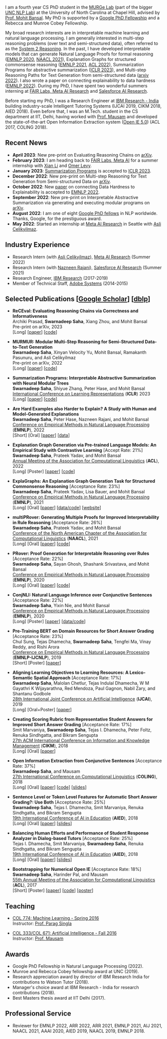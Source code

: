 I am a fourth year CS PhD student in the [MURGe Lab](https://murgelab.cs.unc.edu/) (part of the bigger [UNC NLP Lab](https://nlp.cs.unc.edu/)) at the University of North Carolina at Chapel Hill, advised by [Prof. Mohit Bansal](http://www.cs.unc.edu/~mbansal/). My PhD is supported by a [Google PhD Fellowship](https://research.google/outreach/phd-fellowship/recipients/) and a Rebecca and Munroe Cobey Fellowship.

My broad research interests are in interpretable machine learning and natural language processing. I am generally interested in multi-step reasoning problems (over text and semi-structured data), often referred to as the [System 2 Reasoning](https://en.wikipedia.org/wiki/Thinking,_Fast_and_Slow#:~:text=Thinking%2C%20Fast%20and%20Slow%20is,book%20by%20psychologist%20Daniel%20Kahneman.&text=The%20book's%20main%20thesis%20is,more%20deliberative%2C%20and%20more%20logical.). In the past, I have developed interpretable models that can generate Natural Language Proofs for formal reasoning ([EMNLP 2020](https://arxiv.org/abs/2010.02830), [NAACL 2021](https://arxiv.org/abs/2106.01354)), Explanation Graphs for structured commonsense reasoning ([EMNLP 2021](https://arxiv.org/abs/2104.07644), [ACL 2022](https://arxiv.org/abs/2204.04813)), Summarization Programs for abstractive summarization ([ICLR 2023](https://arxiv.org/abs/2209.10492)), and Multi-step Reasoning Paths for Text Generation from semi-structured data ([arxiv 2022](https://arxiv.org/abs/2212.08607)). I also wrote a paper on connecting explainability to data hardness ([EMNLP 2022](https://arxiv.org/abs/2211.07517)). During my PhD, I have spent two wonderful summers interning at [FAIR Labs, Meta AI Research](https://ai.facebook.com/) and [Salesforce AI Research](https://www.salesforceairesearch.com/).

Before starting my PhD, I was a Research Engineer at [IBM Research - India](https://www.research.ibm.com/labs/india/) building industry-scale Intelligent Tutoring Systems (IJCAI 2019, CIKM 2018, AIED 2018). Even before that, I was an M.Tech. student in the CS department at IIT, Delhi, having worked with [Prof. Mausam](http://www.cse.iitd.ac.in/~mausam/) and developed the state-of-the-art Open Information Extraction system ([Open IE 5.0](https://github.com/dair-iitd/OpenIE-standalone)) (ACL 2017, COLING 2018).

## Recent News

* **April 2023**: New pre-print on Evaluating Reasoning Chains on [arXiv](https://arxiv.org/abs/2304.10703).    
* **February 2023**: I am heading back to [FAIR Labs, Meta AI](https://ai.facebook.com/) for a summer internship with [Xian Li](https://ai.facebook.com/people/xian-li/) and [Omer Levy](http://www.cs.tau.ac.il/~levyomer/).
* **January 2023**: [Summarization Programs](https://arxiv.org/abs/2209.10492) is accepted to [ICLR 2023](https://iclr.cc/).  
* **December 2022**: New pre-print on Multi-step Reasoning for Text Generation from Semi-structured Data on [arXiv](https://arxiv.org/abs/2212.08607).  
* **October 2022**: New [paper](https://arxiv.org/abs/2211.07517) on connecting Data Hardness to Explainability is accepted to [EMNLP 2022](https://2022.emnlp.org/).  
* **September 2022**: New pre-print on Interpretable Abstractive Summarization via generating and executing modular programs on [arXiv](https://arxiv.org/abs/2209.10492).  
* **August 2022**: I am one of eight [Google PhD fellows](https://research.google/outreach/phd-fellowship/recipients/) in NLP worldwide. Thanks, Google, for the prestiguous award. 
* **May 2022**: Started an internship at  [Meta AI Research](https://ai.facebook.com/) in Seattle with [Asli Celikyilmaz](http://asli.us/).    

## Industry Experience

* Research Intern (with [Asli Celikyilmaz](http://asli.us/)), [Meta AI Research](https://ai.facebook.com/) (Summer 2022)
* Research Intern (with [Nazneen Rajani](http://www.nazneenrajani.com/)), [Salesforce AI Research](https://www.salesforceairesearch.com/) (Summer 2021)
* Research Engineer, [IBM Research](https://www.research.ibm.com/labs/india/) (2017-2019)
* Member of Technical Staff, [Adobe Systems](https://www.adobe.com/in/) (2014-2015)

## Selected Publications [[Google Scholar](https://scholar.google.co.in/citations?user=sY5SyBgAAAAJ&hl=en)] [[dblp](https://dblp.uni-trier.de/pers/hd/s/Saha:Swarnadeep)]

* **ReCEval: Evaluating Reasoning Chains via Correctness and Informativeness**  
Archiki Prasad, **Swarnadeep Saha**, Xiang Zhou, and Mohit Bansal  
Pre-print on arXiv, 2023  
[Long] [[paper](https://arxiv.org/abs/2304.10703)] [[code](https://github.com/archiki/ReCEval)] 

* **MURMUR: Modular Multi-Step Reasoning for Semi-Structured Data-to-Text Generation**  
**Swarnadeep Saha**, Xinyan Velocity Yu, Mohit Bansal, Ramakanth Pasunuru, and Asli Celikyilmaz  
Pre-print on arXiv, 2022  
[Long] [[paper](https://arxiv.org/abs/2212.08607)] [[code]()] 

* **Summarization Programs: Interpretable Abstractive Summarization with Neural Modular Trees**  
**Swarnadeep Saha**, Shiyue Zhang, Peter Hase, and Mohit Bansal   
[International Conference on Learning Representations](https://iclr.cc/) (**ICLR**) 2023     
[Long] [[paper](https://arxiv.org/abs/2209.10492)] [[code](https://github.com/swarnaHub/SummarizationPrograms)] 

* **Are Hard Examples also Harder to Explain? A Study with Human and Model-Generated Explanations**  
**Swarnadeep Saha**, Peter Hase, Nazneen Rajani, and Mohit Bansal   
[Conference on Empirical Methods in Natural Language Processing](https://2022.emnlp.org/) (**EMNLP**), 2022      
[Short] [Oral] [[paper](https://arxiv.org/abs/2211.07517)] [[data](https://github.com/swarnaHub/ExplanationHardness)] 

* **Explanation Graph Generation via Pre-trained Language Models: An Empirical Study with Contrastive Learning** [Accept Rate: 21%]     
**Swarnadeep Saha**, Prateek Yadav, and Mohit Bansal  
[Annual Meeting of the Association for Computational Linguistics](https://www.2022.aclweb.org/) (**ACL**), 2022     
[Long] [Poster] [[paper](https://arxiv.org/abs/2204.04813)] [[code](https://github.com/swarnaHub/ExplagraphGen)]    

* **ExplaGraphs: An Explanation Graph Generation Task for Structured Commonsense Reasoning** [Acceptance Rate: 23%]      
**Swarnadeep Saha**, Prateek Yadav, Lisa Bauer, and Mohit Bansal  
[Conference on Empirical Methods in Natural Language Processing](https://2021.emnlp.org/) (**EMNLP**), 2021     
[Long] [Oral] [[paper](https://arxiv.org/abs/2104.07644)] [[data/code](https://github.com/swarnaHub/ExplaGraphs)] [[website](https://explagraphs.github.io/)]

* **multiPRover: Generating Multiple Proofs for Improved Interpretability in Rule Reasoning** [Acceptance Rate: 26%]   
**Swarnadeep Saha**, Prateek Yadav, and Mohit Bansal  
[Conference of the North American Chapter of the Association for Computational Linguistics](https://2021.naacl.org/) (**NAACL**), 2021     
[Long] [Oral] [[paper](https://arxiv.org/abs/2106.01354)] [[code](https://github.com/swarnaHub/multiPRover)]

* **PRover: Proof Generation for Interpretable Reasoning over Rules** [Acceptance Rate: 22%]  
**Swarnadeep Saha**, Sayan Ghosh, Shashank Srivastava, and Mohit Bansal  
[Conference on Empirical Methods in Natural Language Processing](https://2020.emnlp.org/) (**EMNLP**), 2020  
[Long] [Oral] [[paper](https://arxiv.org/abs/2010.02830)] [[code](https://github.com/swarnaHub/PRover)]

* **ConjNLI: Natural Language Inference over Conjunctive Sentences** [Acceptance Rate: 22%]   
**Swarnadeep Saha**, Yixin Nie, and Mohit Bansal  
[Conference on Empirical Methods in Natural Language Processing](https://2020.emnlp.org/) (**EMNLP**), 2020  
[Long] [Poster] [[paper](https://arxiv.org/abs/2010.10418)] [[data/code](https://github.com/swarnaHub/ConjNLI)]

* **Pre-Training BERT on Domain Resources for Short Answer Grading** [Acceptance Rate: 23%]  
Chul Sung, Tejas Dhamecha, **Swarnadeep Saha**, Tengfei Ma, Vinay Reddy, and Rishi Arora  
[Conference on Empirical Methods in Natural Language Processing](http://emnlp-ijcnlp2019.org/) (**EMNLP-IJCNLP**), 2019  
[Short] [Poster] [[paper](https://swarnahub.github.io/papers/EMNLP19.pdf)]  

* **Aligning Learning Objectives to Learning Resources: A Lexico-Semantic Spatial Approach** [Acceptance Rate: 17%]  
**Swarnadeep Saha**, Malolan Chetlur, Tejas Indulal Dhamecha, W M Gayathri K Wijayarathna, Red Mendoza, Paul Gagnon, Nabil Zary, and Shantanu Godbole  
[28th International Joint Conference on Artificial Intelligence](https://www.ijcai19.org/) (**IJCAI**), 2019  
[Long] [Oral+Poster] [[paper](https://swarnahub.github.io/papers/IJCAI19.pdf)]  

* **Creating Scoring Rubric from Representative Student Answers for Improved Short Answer Grading**  [Acceptance Rate: 17%]  
Smit Marvaniya, **Swarnadeep Saha**, Tejas I. Dhamecha, Peter Foltz, Renuka Sindhgatta, and Bikram Sengupta  
[27th ACM International Conference on Information and Knowledge Management](https://www.cikm2018.units.it/) (**CIKM**), 2018  
[Long] [Oral] [[paper](https://swarnahub.github.io/papers/CIKM18.pdf)]

* **Open Information Extraction from Conjunctive Sentences** [Acceptance Rate: 37%]  
**Swarnadeep Saha**, and Mausam  
[27th International Conference on Computational Linguistics](https://coling2018.org/) (**COLING**), 2018  
[Long] [Oral] [[paper](https://swarnahub.github.io/papers/COLING18.pdf)] [[code](https://github.com/dair-iitd/OpenIE-standalone)] [[slides](https://swarnahub.github.io/papers/COLING18Slides.pptx)]

* **Sentence Level or Token Level Features for Automatic Short Answer Grading?: Use Both** [Acceptance Rate: 25%]  
**Swarnadeep Saha**, Tejas I. Dhamecha, Smit Marvaniya, Renuka Sindhgatta, and Bikram Sengupta  
[19th International Conference of AI in Education](https://aied2018.utscic.edu.au/) (**AIED**), 2018   
[Long] [Oral] [[paper](https://swarnahub.github.io/papers/AIED18a.pdf)] [[slides](https://swarnahub.github.io/papers/AIED18aSlides.pptx)]

* **Balancing Human Efforts and Performance of Student Response Analyzer in Dialog-based Tutors** [Acceptance Rate: 25%]  
Tejas I. Dhamecha, Smit Marvaniya, **Swarnadeep Saha**, Renuka Sindhgatta, and Bikram Sengupta  
[19th International Conference of AI in Education](https://aied2018.utscic.edu.au/) (**AIED**), 2018  
[Long] [Oral] [[paper](https://swarnahub.github.io/papers/AIED18b.pdf)] [[slides](https://swarnahub.github.io/papers/AIED18bSlides.pptx)]

* **Bootstrapping for Numerical Open IE** [Acceptance Rate: 18%]  
**Swarnadeep Saha**, Harinder Pal, and Mausam  
[55th Annual Meeting of the Association for Computational Linguistics](http://acl2017.org/) (**ACL**), 2017  
[Short] [Poster] [[paper](https://swarnahub.github.io/papers/ACL17.pdf)] [[code](https://github.com/dair-iitd/OpenIE-standalone)] [[poster](https://swarnahub.github.io/papers/ACL17Poster.pdf)] 

## Teaching

* [COL 774: Machine Learning - Spring 2016](http://www.cse.iitd.ac.in/~parags/teaching/2017/sp17/col774/)  
Instructor: [Prof. Parag Singla](http://www.cse.iitd.ac.in/~parags/teaching.html)

* [COL 333/COL 671: Artificial Intelligence - Fall 2016](http://www.cse.iitd.ac.in/~mausam/courses/col333/autumn2016/)  
Instructor: [Prof. Mausam](http://www.cse.iitd.ac.in/~mausam/)

## Awards

* Google PhD Fellowship in Natural Language Processing (2022).
* Munroe and Rebecca Cobey fellowship award at UNC (2019). 
* Research appreciation award by director of IBM Research India for contributions to Watson Tutor (2018).
* Manager's choice award at IBM Research - India for research contributions (2018).
* Best Masters thesis award at IIT Delhi (2017).

## Professional Service

* Reviewer for EMNLP 2022, ARR 2022, ARR 2021, EMNLP 2021, AIJ 2021, NAACL 2021, AAAI 2020, AIED 2019, NAACL 2019, EMNLP 2018.
